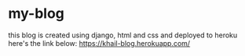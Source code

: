 # my-blog
this blog is created using django, html and css and deployed to heroku
here's the link below:
https://khail-blog.herokuapp.com/
